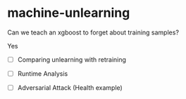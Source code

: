 # machine-unlearning
Can we teach an xgboost to forget about training samples?

Yes

- [ ] Comparing unlearning with retraining
- [ ] Runtime Analysis
- [ ] Adversarial Attack (Health example)
      
